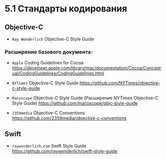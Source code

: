 5.1 Стандарты кодирования
==

## Objective-C 

* `Ray Wenderlich` Objective-C Style Guide


### Расширение базового документа:

* `Apple` Coding Guidelines for Cocoa
https://developer.apple.com/library/mac/documentation/Cocoa/Conceptual/CodingGuidelines/CodingGuidelines.html


* `NYTimes` Objective-C Style Guide
https://github.com/NYTimes/objective-c-style-guide


* `Macoscope` Objective-C Style Guide (Расширение NYTimes Objective-C Style Guide)
https://github.com/macoscope/objc-style-guide


* `2359media` Objective-C Conventions
https://github.com/2359media/objective-c-conventions



## Swift
* `raywenderlich.com` Swift Style Guide
https://github.com/raywenderlich/swift-style-guide

